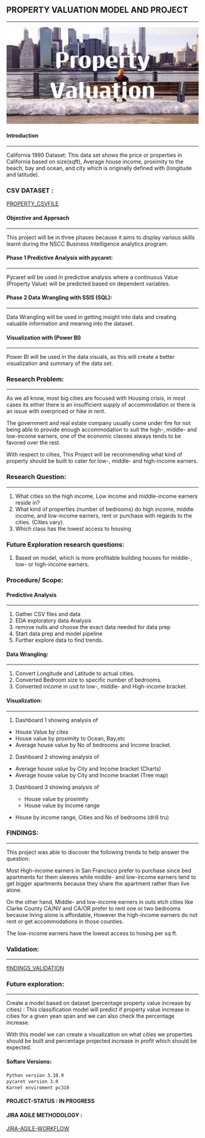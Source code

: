 
## PROPERTY VALUATION MODEL AND PROJECT 
***

![Banner](Img/Property1.png)



#### Introduction

***

California 1990 Dataset:  This data set shows the price or properties in California based on size(sqft), Average house income, proximity to the beach, bay and ocean, and city which is originally defined with (longitude and latitude).


### CSV DATASET :

  [PROPERTY_CSVFILE](https://www.kaggle.com/datasets/camnugent/california-housing-prices)



#### Objective and Approach

***

This project will be in three phases because it aims to display various skills learnt during the NSCC Business Intelligence analytics program:

#### Phase 1 Predictive Analysis with pycaret: 
***

Pycaret will be used in predictive analysis where a continuous Value (Property Value) will be predicted based on dependent variables.

#### Phase 2 Data Wrangling with SSIS (SQL): 
***

Data Wrangling will be used in getting insight into data and creating valuable information and meaning into the dataset.

#### Visualization with (Power BI)
***

Power BI will be used in the data visuals, as this will create a better visualization and summary of the data set.



### Research Problem:

***

As we all know, most big cities are focused with Housing crisis, in most cases its either there is an insufficient supply of accommodation or there is an issue with overpriced or hike in rent.

The government and real estate company usually come under fire for not being able to provide enough accommodation to suit the high-, middle- and low-income earners, one of the economic classes always tends to be favored over the rest.

With respect to cities, This Project will be recommending what kind of property should be built to cater for low-, middle- and high-income earners.


### Research Question:
***
1.	What cities so the high income, Low income and middle-income earners reside in?
2.	What kind of properties (number of bedrooms) do high income, middle income, and low-income earners, rent or purchase with regards to the cities. (Cities vary).
3.	Which class has the lowest access to housing


### Future Exploration research questions:

1. Based on model, which is more profitable building houses for middle-, low- or high-income earners.

### Procedure/ Scope:

#### Predictive Analysis
---
1. Gather CSV files and data 
2. EDA exploratory data Analysis 
3. remove nulls and choose the exact data needed for data prep 
4. Start data prep and model pipeline 
5. Further explore data to find trends.


#### Data Wrangling:
---
1.	Convert Longitude and Latitude to actual cities.
2.	Converted Bedroom size to specific number of bedrooms.
3.	Converted income in usd to low-, middle- and High-income bracket.

#### Visualization:
---
1.	Dashboard 1 showing analysis of

- House Value by cites 
- House value by proximity to Ocean, Bay,etc 
- Average house value by No of bedrooms and Income bracket.

2.	Dashboard 2 showing analysis of 

- Average house value by City and Income bracket (Charts) 
- Average house value by City and Income bracket (Tree map)

3. Dashboard 3 showing analysis of 

	- House value by proximity
	- House value by Income range 
  - House by income range, Cities and No of bedrooms (drill tru)



### FINDINGS:

***

 This project was able to discover the following trends to help answer the question:

Most High-income earners in San Francisco prefer to purchase since bed apartments for them sleeves while middle- and low-income earners tend to get bigger apartments because they share the apartment rather than live alone.

On the other hand, Middle- and low-income earners in outs etch cities like Clarke County CA/NV and CA/OR prefer to rent one or two bedrooms because living alone is affordable, However the high-income earners do not rent or get accommodations in those counties.

The low-income earners have the lowest access to hosing per sq ft.


### Validation:

***
 [fINDINGS_VALIDATION](https://www.rentcafe.com/cost-of-living-calculator/)




### Future exploration:

***

Create a model based on dataset (percentage property value increase by cities) : This classification model will predict if property value increase in cities for a given yean span and we can also check the percentage increase.  

With this model we can create a visualization on what cities we properties should be built and percentage projected increase in profit which should be expected.




#### Softare Versions:  
 

    Python version 3.10.9
    pycaret version 3.0
    Karnet enviroment pc310

#### PROJECT-STATUS : IN PROGRESS

#### JIRA AGILE METHODOLOGY :

  [JIRA-AGILE-WORKFLOW](https://juud.atlassian.net/jira/software/projects/CP/boards/2)








